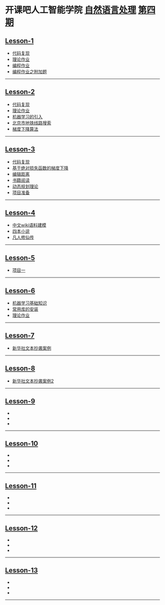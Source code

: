 # 开课吧人工智能学院 [自然语言处理](https://github.com/Computing-Intelligence/jupyters_and_slides/tree/master/2019-summer) [第四期](https://github.com/QuantumDriver/NLP-4th-Assignment/blob/master/Outline.pdf)

## [Lesson-1](https://github.com/QuantumDriver/NLP-4th-Assignment/tree/master/Lesson-01)
- [代码复现](https://github.com/QuantumDriver/NLP-4th-Assignment/blob/master/Lesson-01/Recurrent.ipynb)
- [理论作业](https://github.com/QuantumDriver/NLP-4th-Assignment/blob/master/Lesson-01/Q5-%E7%90%86%E8%AE%BA.ipynb)
- [编程作业](https://github.com/QuantumDriver/NLP-4th-Assignment/blob/master/Lesson-01/%E4%BD%9C%E4%B8%9A-%E7%BC%96%E7%A8%8B%E5%AE%9E%E8%B7%B5.ipynb)
- [编程作业之附加题](https://github.com/QuantumDriver/NLP-4th-Assignment/blob/master/Lesson-01/%E5%AF%B9%E8%AF%9D%E6%A8%A1%E5%BC%8F%E5%AE%9E%E8%B7%B5.ipynb)
***
## [Lesson-2](https://github.com/QuantumDriver/NLP-4th-Assignment/tree/master/Lesson-02)
- [代码复现](https://github.com/QuantumDriver/NLP-4th-Assignment/blob/master/Lesson-02/code%20recurrent.ipynb)
- [理论作业](https://github.com/QuantumDriver/NLP-4th-Assignment/blob/master/Lesson-02/Q2-Answer%20the%20questions.ipynb)
- [机器学习的引入](https://github.com/QuantumDriver/NLP-4th-Assignment/blob/master/Lesson-02/Assignment-Machine%20Learning.ipynb)
- [北京市地铁线路搜索](https://github.com/QuantumDriver/NLP-4th-Assignment/blob/master/Lesson-02/Search%20Problem.ipynb)
- [梯度下降算法](https://github.com/QuantumDriver/NLP-4th-Assignment/blob/master/Lesson-02/%E6%A2%AF%E5%BA%A6%E4%B8%8B%E9%99%8D%E7%9A%84%E8%A1%A5%E5%85%85.ipynb)
***
## [Lesson-3](https://github.com/QuantumDriver/NLP-4th-Assignment/tree/master/Lesson-03)
- [代码复现](https://github.com/QuantumDriver/NLP-4th-Assignment/blob/master/Lesson-03/1.%E8%AF%BE%E5%A0%82%E4%BB%A3%E7%A0%81%E5%A4%8D%E7%8E%B0.ipynb)
- [基于绝对损失函数的梯度下降](https://github.com/QuantumDriver/NLP-4th-Assignment/blob/master/Lesson-03/2.%E5%9F%BA%E4%BA%8E%E7%BB%9D%E5%AF%B9%E6%8D%9F%E5%A4%B1%E5%87%BD%E6%95%B0%E7%9A%84%E6%A2%AF%E5%BA%A6%E4%B8%8B%E9%99%8D.ipynb)
- [编辑距离](https://github.com/QuantumDriver/NLP-4th-Assignment/blob/master/Lesson-03/3.%E7%BC%96%E8%BE%91%E8%B7%9D%E7%A6%BB.ipynb)
- [书籍阅读](https://github.com/QuantumDriver/NLP-4th-Assignment/tree/master/%E6%AF%8F%E6%97%A5%E9%98%85%E8%AF%BB)
- [动态规划理论](https://github.com/QuantumDriver/NLP-4th-Assignment/blob/master/Lesson-03/5.2%20%E5%8A%A8%E6%80%81%E8%A7%84%E5%88%92%E7%90%86%E8%AE%BA.md)
- [项目准备](https://github.com/QuantumDriver/NLP-4th-Assignment/tree/master/Project-1/Preparation)
***
## [Lesson-4](https://github.com/QuantumDriver/NLP-4th-Assignment/tree/master/Lesson-04)
- [中文wiki语料建模](https://github.com/QuantumDriver/NLP-4th-Assignment/blob/master/Lesson-04/Assignment.ipynb)
- [四本小说](https://github.com/QuantumDriver/NLP-4th-Assignment/blob/master/Lesson-04/%E5%B0%8F%E8%AF%B4%E5%88%86%E6%9E%90.ipynb)
- [凡人修仙传](https://github.com/QuantumDriver/NLP-4th-Assignment/blob/master/Lesson-04/%E5%87%A1%E4%BA%BA%E4%BF%AE%E4%BB%99%E4%BC%A0%E5%88%86%E6%9E%90.ipynb)
***
## [Lesson-5](https://github.com/QuantumDriver/NLP-4th-Assignment/tree/master/Lesson-05)
- [项目一](https://github.com/QuantumDriver/NLP-4th-Assignment/tree/master/Lesson-05)
***
## [Lesson-6](https://github.com/QuantumDriver/NLP-4th-Assignment/tree/master/Lesson-06)
- [机器学习基础知识](https://github.com/QuantumDriver/NLP-4th-Assignment/blob/master/Lesson-06/Assignment-6.ipynb)
- [常用库的安装](https://github.com/QuantumDriver/NLP-4th-Assignment/blob/master/Lesson-06/Assignment-6.ipynb)
- [理论作业](https://github.com/QuantumDriver/NLP-4th-Assignment/blob/master/Lesson-06/Assignment-6.ipynb)
***
## [Lesson-7](https://github.com/QuantumDriver/NLP-4th-Assignment/tree/master/Lesson-07)
- [新华社文本抄袭案例](https://github.com/QuantumDriver/NLP-4th-Assignment/blob/master/Lesson-07/Assignment-7.ipynb)
***
## [Lesson-8](https://github.com/QuantumDriver/NLP-4th-Assignment/tree/master/Lesson-08)
- [新华社文本抄袭案例2](https://github.com/QuantumDriver/NLP-4th-Assignment/blob/master/Lesson-08/Assignment-8.ipynb)
***
## [Lesson-9](https://github.com/QuantumDriver/NLP-4th-Assignment/tree/master/Lesson-09)
- []()
- []()
- []()
***
## [Lesson-10](https://github.com/QuantumDriver/NLP-4th-Assignment/tree/master/Lesson-10)
- []()
- []()
- []()
***
## [Lesson-11](https://github.com/QuantumDriver/NLP-4th-Assignment/tree/master/Lesson-11)
- []()
- []()
- []()
***
## [Lesson-12](https://github.com/QuantumDriver/NLP-4th-Assignment/tree/master/Lesson-12)
- []()
- []()
- []()
***
## [Lesson-13](https://github.com/QuantumDriver/NLP-4th-Assignment/tree/master/Lesson-13)
- []()
- []()
- []()
***
